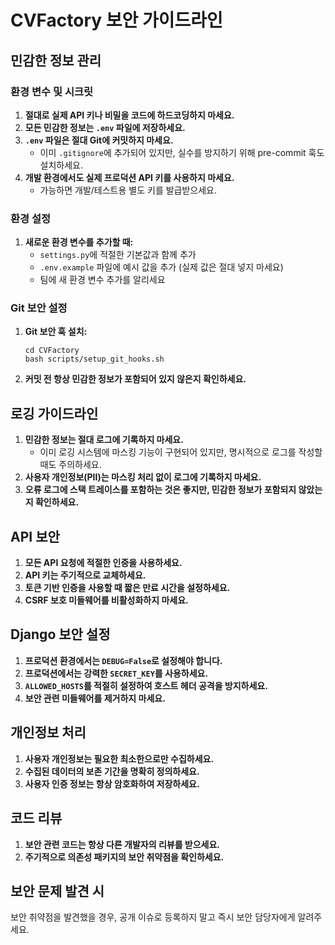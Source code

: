 # CVFactory 보안 가이드라인

## 민감한 정보 관리

### 환경 변수 및 시크릿
1. **절대로 실제 API 키나 비밀을 코드에 하드코딩하지 마세요.**
2. **모든 민감한 정보는 `.env` 파일에 저장하세요.**
3. **`.env` 파일은 절대 Git에 커밋하지 마세요.**
   - 이미 `.gitignore`에 추가되어 있지만, 실수를 방지하기 위해 pre-commit 훅도 설치하세요.
4. **개발 환경에서도 실제 프로덕션 API 키를 사용하지 마세요.**
   - 가능하면 개발/테스트용 별도 키를 발급받으세요.

### 환경 설정
1. **새로운 환경 변수를 추가할 때:**
   - `settings.py`에 적절한 기본값과 함께 추가
   - `.env.example` 파일에 예시 값을 추가 (실제 값은 절대 넣지 마세요)
   - 팀에 새 환경 변수 추가를 알리세요

### Git 보안 설정
1. **Git 보안 훅 설치:**
   ```
   cd CVFactory
   bash scripts/setup_git_hooks.sh
   ```
2. **커밋 전 항상 민감한 정보가 포함되어 있지 않은지 확인하세요.**

## 로깅 가이드라인
1. **민감한 정보는 절대 로그에 기록하지 마세요.**
   - 이미 로깅 시스템에 마스킹 기능이 구현되어 있지만, 명시적으로 로그를 작성할 때도 주의하세요.
2. **사용자 개인정보(PII)는 마스킹 처리 없이 로그에 기록하지 마세요.**
3. **오류 로그에 스택 트레이스를 포함하는 것은 좋지만, 민감한 정보가 포함되지 않았는지 확인하세요.**

## API 보안
1. **모든 API 요청에 적절한 인증을 사용하세요.**
2. **API 키는 주기적으로 교체하세요.**
3. **토큰 기반 인증을 사용할 때 짧은 만료 시간을 설정하세요.**
4. **CSRF 보호 미들웨어를 비활성화하지 마세요.**

## Django 보안 설정
1. **프로덕션 환경에서는 `DEBUG=False`로 설정해야 합니다.**
2. **프로덕션에서는 강력한 `SECRET_KEY`를 사용하세요.**
3. **`ALLOWED_HOSTS`를 적절히 설정하여 호스트 헤더 공격을 방지하세요.**
4. **보안 관련 미들웨어를 제거하지 마세요.**

## 개인정보 처리
1. **사용자 개인정보는 필요한 최소한으로만 수집하세요.**
2. **수집된 데이터의 보존 기간을 명확히 정의하세요.**
3. **사용자 인증 정보는 항상 암호화하여 저장하세요.**

## 코드 리뷰
1. **보안 관련 코드는 항상 다른 개발자의 리뷰를 받으세요.**
2. **주기적으로 의존성 패키지의 보안 취약점을 확인하세요.**

## 보안 문제 발견 시
보안 취약점을 발견했을 경우, 공개 이슈로 등록하지 말고 즉시 보안 담당자에게 알려주세요. 